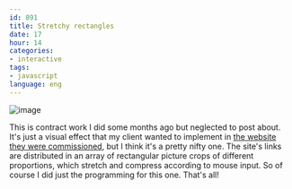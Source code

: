 ```yaml
---
id: 891
title: Stretchy rectangles
date: 17
hour: 14
categories:
- interactive
tags:
- javascript
language: eng
---
```


![image](http://blog.agj.cl/wp-content/uploads/2014/06/fabrics.png "Fabrics")

This is contract work I did some months ago but neglected to post about. It's just a visual effect that my client wanted to implement in [the website they were commissioned](http://www.fildoux.com/), but I think it's a pretty nifty one. The site's links are distributed in an array of rectangular picture crops of different proportions, which stretch and compress according to mouse input. So of course I did just the programming for this one. That's all!
